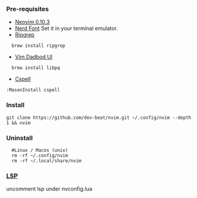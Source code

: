 ### Pre-requisites

- [Neovim 0.10.3](https://github.com/neovim/neovim/releases/tag/v0.10.3)
- [Nerd Font](https://www.nerdfonts.com) Set it in your terminal emulator.
- [Ripgrep](https://github.com/BurntSushi/ripgrep)
```
  brew install ripgrep
```
- [Vim Dadbod UI](https://github.com/kristijanhusak/vim-dadbod-ui)
```
  brew install libpq
```
- [Cspell](https://github.com/davidmh/cspell.nvim)
```
:MasonInstall cspell 
```

### Install

`git clone https://github.com/dev-beat/nvim.git ~/.config/nvim --depth 1 && nvim`

### Uninstall

```
  #Linux / Macos (unix)
  rm -rf ~/.config/nvim
  rm -rf ~/.local/share/nvim
```

### [LSP](https://github.com/neovim/nvim-lspconfig/blob/master/doc/server_configurations.md "LSP")

uncomment lsp under nvconfig.lua



